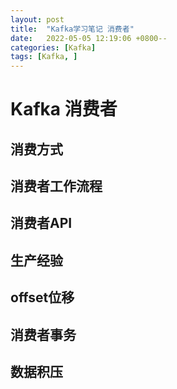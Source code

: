 ```yaml
---
layout: post
title:  "Kafka学习笔记 消费者"
date:   2022-05-05 12:19:06 +0800--
categories: [Kafka]
tags: [Kafka, ]  
---
```


# Kafka 消费者

## 消费方式



## 消费者工作流程



## 消费者API



## 生产经验





## offset位移



## 消费者事务



## 数据积压





